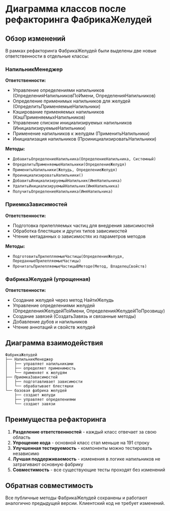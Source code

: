 # Диаграмма классов после рефакторинга ФабрикаЖелудей

## Обзор изменений

В рамках рефакторинга ФабрикаЖелудей были выделены две новые ответственности в отдельные классы:

### НапильникМенеджер
**Ответственности:**
- Управление определениями напильников (ОпределенияНапильниковПоИмени, ОпределенияНапильников)
- Определение применимых напильников для желудей (ОпределитьПрименяемыеНапильники)
- Кэширование применяемых напильников (КэшПрименяемыхНапильников) 
- Управление списком инициализируемых напильников (ИнициализируемыеНапильники)
- Применение напильников к желудям (ПрименитьНапильники)
- Инициализация напильников (ПроинициализироватьНапильники)

**Методы:**
- `ДобавитьОпределениеНапильника(ОпределениеНапильника, Системный)`
- `ОпределитьПрименяемыеНапильники(ОпределениеЖелудя)`
- `ПрименитьНапильники(Желудь, ОпределениеЖелудя)`
- `ПроинициализироватьНапильники()`
- `ДобавитьИнициализируемыйНапильник(ИмяНапильника)`
- `УдалитьИнициализируемыйНапильник(ИмяНапильника)`
- `ПолучитьОпределениеНапильника(ИмяНапильника)`

### ПриемкаЗависимостей
**Ответственности:**
- Подготовка прилепляемых частиц для внедрения зависимостей
- Обработка блестяшек и других типов зависимостей
- Чтение метаданных о зависимостях из параметров методов

**Методы:**
- `ПодготовитьПрилепляемыеЧастицы(ОпределениеЖелудя, ПереданныеПрилепляемыеЧастицы)`
- `ПрочитатьПрилепляемыеЧастицыВМетоде(Метод, ВладелецСвойств)`

### ФабрикаЖелудей (упрощенная)
**Ответственности:**
- Создание желудей через метод НайтиЖелудь
- Управление определениями желудей (ОпределенияЖелудейПоИмени, ОпределенияЖелудейПоПрозвищу)
- Создание завязей (СоздатьЗавязь и связанные методы)
- Добавление дубов и напильников
- Чтение аннотаций и свойств желудей

## Диаграмма взаимодействия

```
ФабрикаЖелудей
├── НапильникМенеджер
│   ├── управляет напильниками
│   ├── определяет применимость
│   └── применяет к желудям
├── ПриемкаЗависимостей  
│   ├── подготавливает зависимости
│   └── обрабатывает блестяшки
└── базовая фабрика желудей
    ├── создает желуди
    ├── управляет определениями
    └── создает завязи
```

## Преимущества рефакторинга

1. **Разделение ответственностей** - каждый класс отвечает за свою область
2. **Упрощение кода** - основной класс стал меньше на 191 строку
3. **Улучшенная тестируемость** - компоненты можно тестировать независимо
4. **Лучшая поддерживаемость** - изменения в логике напильников не затрагивают основную фабрику
5. **Совместимость** - все существующие тесты проходят без изменений

## Обратная совместимость

Все публичные методы ФабрикаЖелудей сохранены и работают аналогично предыдущей версии. Клиентский код не требует изменений.